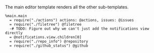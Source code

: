 The main editor template renders all the other sub-templates.

    %main.main
      = require("./actions") actions: @actions, issues: @issues
      = require("./filetree") @filetree
      -# TODO: Figure out why we can't just add the notifications view directly
      = @notifications.view.children[0]
      = require("./repo_info") @repository
      = require("./github_status") @github
